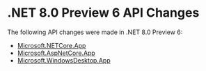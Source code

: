 # .NET 8.0 Preview 6 API Changes

The following API changes were made in .NET 8.0 Preview 6:

- [Microsoft.NETCore.App](./Microsoft.NETCore.App/8.0-preview6.md)
- [Microsoft.AspNetCore.App](./Microsoft.AspNetCore.App/8.0-preview6.md)
- [Microsoft.WindowsDesktop.App](./Microsoft.WindowsDesktop.App/8.0-preview6.md)
